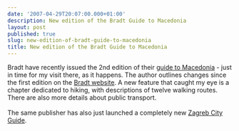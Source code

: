 ```yaml
---
date: '2007-04-29T20:07:00.000+01:00'
description: New edition of the Bradt Guide to Macedonia
layout: post
published: true
slug: new-edition-of-bradt-guide-to-macedonia
title: New edition of the Bradt Guide to Macedonia
---
```


Bradt have recently issued the 2nd edition of their <a href="http://www.amazon.co.uk/exec/obidos/redirect?link_code=as2&amp;path=ASIN/1841621862/ref=nosim/&amp;tag=balkanology-21&amp;camp=1634&amp;creative=6738">guide to Macedonia</a> - just in time for my visit there, as it happens. The author outlines changes since the first edition on the <a href="http://www.bradtguides.com/details.asp?prodid=105#authorsnotes">Bradt website</a>. A new feature that caught my eye is a chapter dedicated to hiking, with descriptions of twelve walking routes. There are also more details about public transport.<br /><br />The same publisher has also just launched a completely new <a href="http://www.amazon.co.uk/exec/obidos/redirect?link_code=as2&amp;path=ASIN/1841621897/ref=nosim/&amp;tag=balkanology-21&amp;camp=1634&amp;creative=6738"> Zagreb City Guide</a>.
